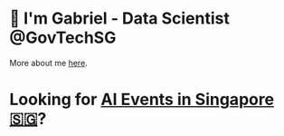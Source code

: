 # 👋 I'm Gabriel - Data Scientist @GovTechSG

More about me [here](https://gabrielchua.me).

# Looking for [AI Events in Singapore 🇸🇬](https://lu.ma/sg-ai?utm_source=gh)? 
